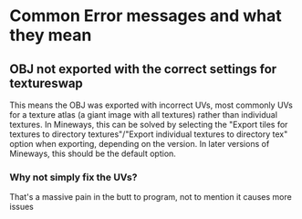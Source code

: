 # Common Error messages and what they mean
## OBJ not exported with the correct settings for textureswap
This means the OBJ was exported with incorrect UVs, most commonly UVs for a texture atlas (a giant image with all textures) rather than individual textures. In Mineways, this can be solved by selecting the "Export tiles for textures to directory textures"/"Export individual textures to directory tex" option when exporting, depending on the version. In later versions of Mineways, this should be the default option.

### Why not simply fix the UVs?
That's a massive pain in the butt to program, not to mention it causes more issues
